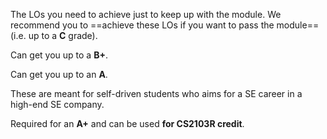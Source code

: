 <panel type="danger" header=":star:" expanded no-close no-switch>

The LOs you need to achieve just to keep up with the module.
We recommend you to ==achieve these LOs if you want to pass the module== (i.e. up to a **C** grade).
</panel>
<panel type="warning" header=":star::star:" expanded no-close no-switch>

Can get you up to a **B+**.

</panel>
<panel type="info" header=":star::star::star:" expanded no-close no-switch>

Can get you up to an **A**.

</panel>
<panel type="success" header=":star::star::star::star:" expanded no-close no-switch>

These are meant for self-driven students who aims for a SE career in a high-end SE company.

Required for an **A+** and can be used **for CS2103R credit**. 

</panel>
